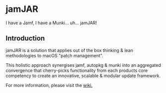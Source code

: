 # jamJAR
I have a Jamf, I have a Munki... uh... jamJAR!

## Introduction

jamJAR is a solution that applies out of the box thinking & lean methodologies to macOS "patch management".

This holistic approach synergises jamf, autopkg & munki into an aggregated convergence that cherry-picks functionality from each products core competency to create an innovative, scalable & modular update framework.

For more information, please visit the [wiki.](https://github.com/dataJAR/jamJAR/wiki)
